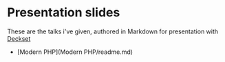# Presentation slides

These are the talks i've given, authored in Markdown for presentation with [Deckset](https://www.decksetapp.com/)

* [Modern PHP](Modern PHP/readme.md)
